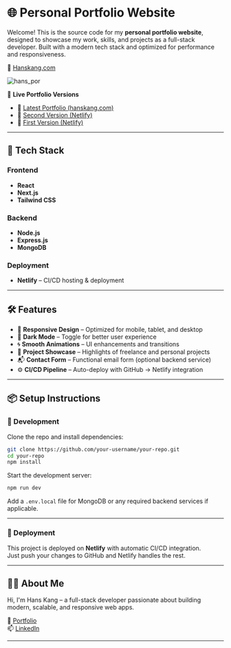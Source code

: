 # 🌐 Personal Portfolio Website

Welcome! This is the source code for my **personal portfolio website**, designed to showcase my work, skills, and projects as a full-stack developer. Built with a modern tech stack and optimized for performance and responsiveness.


🌟 [Hanskang.com](https://hanskang.com)
  
![hans_por](https://github.com/user-attachments/assets/54d8da31-aa8f-4ab0-a729-9dce07e93943)

🔗 **Live Portfolio Versions**
- 🌟 [Latest Portfolio (hanskang.com)](https://hanskang.com)
- 🧪 [Second Version (Netlify)](https://hanskkangport.netlify.app)
- 🧪 [First Version (Netlify)](https://hanskang.netlify.app)

---

## 🧱 Tech Stack

### Frontend
- **React**
- **Next.js**
- **Tailwind CSS**

### Backend
- **Node.js**
- **Express.js**
- **MongoDB**

### Deployment
- **Netlify** – CI/CD hosting & deployment

---

## 🛠️ Features

- 🎨 **Responsive Design** – Optimized for mobile, tablet, and desktop
- 🌙 **Dark Mode** – Toggle for better user experience
- 🌀 **Smooth Animations** – UI enhancements and transitions
- 🧰 **Project Showcase** – Highlights of freelance and personal projects
- 📬 **Contact Form** – Functional email form (optional backend service)
- ⚙️ **CI/CD Pipeline** – Auto-deploy with GitHub → Netlify integration

---

## 📦 Setup Instructions

### 🔧 Development

Clone the repo and install dependencies:

```bash
git clone https://github.com/your-username/your-repo.git
cd your-repo
npm install
```

Start the development server:

```bash
npm run dev
```

Add a `.env.local` file for MongoDB or any required backend services if applicable.

---

### 🚀 Deployment

This project is deployed on **Netlify** with automatic CI/CD integration.  
Just push your changes to GitHub and Netlify handles the rest.

---

## 🙋‍♂️ About Me

Hi, I'm Hans Kang – a full-stack developer passionate about building modern, scalable, and responsive web apps.

🔗 [Portfolio](https://hanskang.com)  
📫 [LinkedIn](https://www.linkedin.com/in/hanskkang)

---
